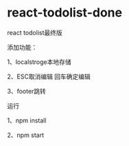 # react-todolist-done
react todolist最终版

添加功能：


1、localstroge本地存储

2、ESC取消编辑 回车确定编辑

3、footer跳转

运行 

1、npm install

2、npm start
